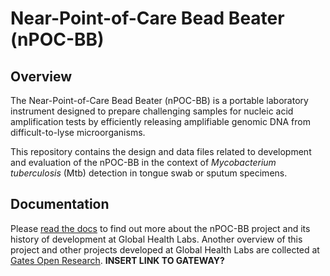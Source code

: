 # Near-Point-of-Care Bead Beater (nPOC-BB)

## Overview

The Near-Point-of-Care Bead Beater (nPOC-BB) is a portable laboratory instrument designed to prepare challenging samples for nucleic acid amplification tests by efficiently releasing amplifiable genomic DNA from difficult-to-lyse microorganisms.

This repository contains the design and data files related to development and evaluation of the nPOC-BB in the context of *Mycobacterium tuberculosis* (Mtb) detection in tongue swab or sputum specimens.

## Documentation

Please [read the docs](https://global-health-labs.github.io/nPOC-BB) to find out more about the nPOC-BB project and its history of development at Global Health Labs. Another overview of this project and other projects developed at Global Health Labs are collected at [Gates Open Research](https://gatesopenresearch.org/gateways). **INSERT LINK TO GATEWAY?**
